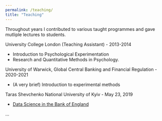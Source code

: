 ```yaml
---
permalink: /teaching/
title: "Teaching"
---
```


Throughout years I contributed to various taught programmes and gave mutliple lectures to students.

University College London (Teaching Assistant) - 2013-2014 
* Introduction to Psychological Experimentation
* Research and Quantitative Methods in Psychology.

University of Warwick, Global Central Banking and Financial Regulation - 2020-2021
* (A very brief) Introduction to experimental methods

Taras Shevchenko National University of Kyiv - May 23, 2019
* [Data Science in the Bank of England](https://bank.gov.ua/admin_uploads/article/Presentation_3_Walczak_2019.pdf?v=4)

...
